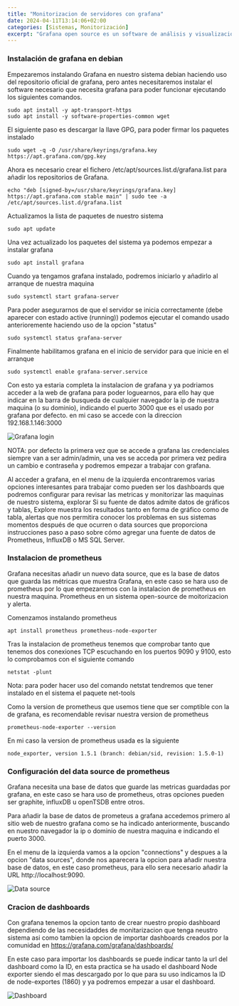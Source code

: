 ```yaml
---
title: "Monitorizacion de servidores con grafana"
date: 2024-04-11T13:14:06+02:00
categories: [Sistemas, Monitorización]
excerpt: "Grafana open source es un software de análisis y visualización de código abierto. Le permite consultar, visualizar, alertar y explorar sus métricas, registros y seguimientos sin importar dónde estén almacenados. Le proporciona herramientas para convertir los datos de su base de datos de series temporales (TSDB) en gráficos y visualizaciones interesantes."
---
```


### **Instalación de grafana en debian** ###

Empezaremos instalando Grafana en nuestro sistema debian haciendo uso del repositorio oficial de grafana, pero antes necesitaremos instalar el software necesario que necesita grafana para poder funcionar ejecutando los siguientes comandos.

~~~
sudo apt install -y apt-transport-https
sudo apt install -y software-properties-common wget
~~~

El siguiente paso es descargar la llave GPG, para poder firmar los paquetes instalado

~~~
sudo wget -q -O /usr/share/keyrings/grafana.key https://apt.grafana.com/gpg.key
~~~

Ahora es necesario crear el fichero /etc/apt/sources.list.d/grafana.list para añadir los repositorios de Grafana.

~~~
echo "deb [signed-by=/usr/share/keyrings/grafana.key] https://apt.grafana.com stable main" | sudo tee -a /etc/apt/sources.list.d/grafana.list
~~~

Actualizamos la lista de paquetes de nuestro sistema

~~~
sudo apt update
~~~

Una vez actualizado los paquetes del sistema ya podemos empezar a instalar grafana

~~~
sudo apt install grafana
~~~

Cuando ya tengamos grafana instalado, podremos iniciarlo y añadirlo al arranque de nuestra maquina

~~~
sudo systemctl start grafana-server
~~~

Para poder asegurarnos de que el servidor se inicia correctamente (debe aparecer con estado active (running)) podemos ejecutar el comando usado anterioremente haciendo uso de la opcion "status"

~~~
sudo systemctl status grafana-server
~~~

Finalmente habilitamos grafana en el inicio de servidor para que inicie en el arranque

~~~
sudo systemctl enable grafana-server.service
~~~

Con esto ya estaria completa la instalacion de grafana y ya podriamos acceder a la web de grafana para poder loguearnos, para ello hay que indicar en la barra de busqueda de cualquier navegador la ip de nuestra maquina (o su dominio), indicando el puerto 3000 que es el usado por grafana por defecto. en mi caso se accede con la direccion 192.168.1.146:3000

![Grafana login](sergioib94.github.io\images\grafana_login.png)

NOTA: por defecto la primera vez que se accede a grafana las credenciales siempre van a ser admin/admin, una ves se acceda por primera vez pedira un cambio e contraseña y podremos empezar a trabajar con grafana.

Al acceder a grafana, en el menu de la izquierda encontraremos varias opciones interesantes para trabajar como pueden ser los dashboards que podremos configurar para revisar las metricas y monitorizar las maquinas de nuestro sistema, explorar Si su fuente de datos admite datos de gráficos y tablas, Explore muestra los resultados tanto en forma de gráfico como de tabla, alertas que nos permitira conocer los problemas en sus sistemas momentos después de que ocurren o data sources que proporciona instrucciones paso a paso sobre cómo agregar una fuente de datos de Prometheus, InfluxDB o MS SQL Server.

### **Instalacion de prometheus** ###

Grafana necesitas añadir un nuevo data source, que es la base de datos que guarda las métricas que muestra Grafana, en este caso se hara uso de prometheus por lo que empezaremos con la instalacion de prometheus en nuestra maquina. Prometheus en un sistema open-source de moitorizacion y alerta.

Comenzamos instalando prometheus

~~~
apt install prometheus prometheus-node-exporter
~~~

Tras la instalacion de prometheus tenemos que comprobar tanto que tenemos dos conexiones TCP escuchando en los puertos 9090 y 9100, esto lo comprobamos con el siguiente comando

~~~
netstat -plunt
~~~

Nota: para poder hacer uso del comando netstat tendremos que tener instalado en el sistema el paquete net-tools

Como la version de prometheus que usemos tiene que ser comptible con la de grafana, es recomendable revisar nuestra version de prometheus

~~~
prometheus-node-exporter --version
~~~

En mi caso la version de prometheus usada es la siguiente

~~~
node_exporter, version 1.5.1 (branch: debian/sid, revision: 1.5.0-1)
~~~

### **Configuración del data source de prometheus** ###

Grafana necesita una base de datos que guarde las metricas guardadas por grafana, en este caso se hara uso de prometheus, otras opciones pueden ser graphite, influxDB u openTSDB entre otros.

Para añadir la base de datos de prometeus a grafana accedemos primero al sitio web de nuestro grafana como se ha indicado anteriormente, buscando en nuestro navegador la ip o dominio de nuestra maquina e indicando el puerto 3000.

En el menu de la izquierda vamos a la opcion "connections" y despues a la opcion "data sources", donde nos aparecera la opcion para añadir nuestra base de datos, en este caso prometheus, para ello sera necesario añadir la URL http://localhost:9090.

![Data source](sergioib94.github.io\images\data-source.png)

### **Cracion de dashboards** ###

Con grafana tenemos la opcion tanto de crear nuestro propio dashboard dependiendo de las necesidaddes de monitarizacion que tenga neustro sistema asi como tambien la opcion de importar dashboards creados por la comunidad en https://grafana.com/grafana/dashboards/

En este caso para importar los dashboards se puede indicar tanto la url del dashboard como la ID, en esta practica se ha usado el dashboard Node exporter siendo el mas descargado por lo que para su uso indicamos la ID de node-exportes (1860) y ya podremos empezar a usar el dashboard.

![Dashboard](sergioib94.github.io\images\metrica.png)